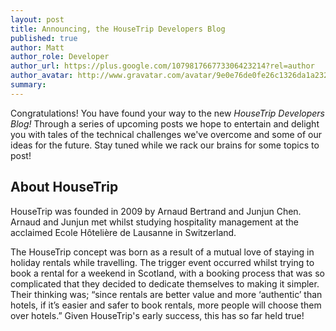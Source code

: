 ```yaml
---
layout: post
title: Announcing, the HouseTrip Developers Blog
published: true
author: Matt
author_role: Developer
author_url: https://plus.google.com/107981766773306423214?rel=author
author_avatar: http://www.gravatar.com/avatar/9e0e76de0fe26c1326da1a232d4dd2f2?s=36
summary:
---
```


Congratulations! You have found your way to the new *HouseTrip Developers Blog!*  Through a series of upcoming posts we hope to entertain and delight you with tales of the technical challenges we've overcome and some of our ideas for the future.  Stay tuned while we rack our brains for some topics to post!

## About HouseTrip

HouseTrip was founded in 2009 by Arnaud Bertrand and Junjun Chen. Arnaud and Junjun met whilst studying hospitality management at the acclaimed Ecole Hôtelière de Lausanne in Switzerland.

The HouseTrip concept was born as a result of a mutual love of staying in holiday rentals while travelling. The trigger event occurred whilst trying to book a rental for a weekend in Scotland, with a booking process that was so complicated that they decided to dedicate themselves to making it simpler. Their thinking was; &ldquo;since rentals are better value and more &lsquo;authentic&rsquo; than hotels, if it’s easier and safer to book rentals, more people will choose them over hotels.&rdquo; Given HouseTrip's early success, this has so far held true!
